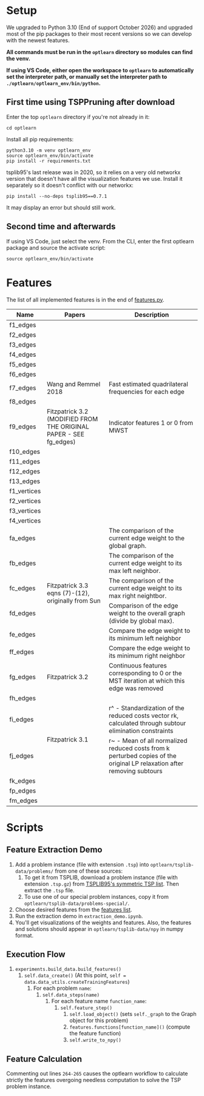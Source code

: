 # Setup
We upgraded to Python 3.10 (End of support October 2026) and upgraded most of the pip packages to their most recent versions so we can develop with the newest features.

**All commands must be run in the `optlearn` directory so modules can find the venv.**

**If using VS Code, either open the workspace to `optlearn` to automatically set the interpreter path, or manually set the interpreter path to `./optlearn/optlearn_env/bin/python`.**

## First time using TSPPruning after download
Enter the top `optlearn` directory if you're not already in it:
```
cd optlearn
```

Install all pip requirements:
```
python3.10 -m venv optlearn_env
source optlearn_env/bin/activate
pip install -r requirements.txt
```

tsplib95's last release was in 2020, so it relies on a very old networkx version that doesn't have all the visualization features we use. Install it separately so it doesn't conflict with our networkx:
```
pip install --no-deps tsplib95==0.7.1
```
It may display an error but should still work.

## Second time and afterwards
If using VS Code, just select the venv. From the CLI, enter the first optlearn package and source the activate script:
```
source optlearn_env/bin/activate
```

# Features
The list of all implemented features is in the end of [features.py](/optlearn/optlearn/feature/features.py).

<table>
    <thead>
        <tr>
            <th>Name</th>
            <th>Papers</th>
            <th>Description</th>
        </tr>
    </thead>
    <tbody>
        <tr><td>f1_edges</td><td></td><td></td></tr>
		<tr><td>f2_edges</td><td></td><td></td></tr>
		<tr><td>f3_edges</td><td></td><td></td></tr>
		<tr><td>f4_edges</td><td></td><td></td></tr>
		<tr><td>f5_edges</td><td></td><td></td></tr>
		<tr><td>f6_edges</td><td></td><td></td></tr>
		<tr>
            <td>f7_edges</td>
			<td>Wang and Remmel 2018</td>
			<td>Fast estimated quadrilateral frequencies for each edge</td>
        </tr>
		<tr><td>f8_edges</td><td></td><td></td></tr>
		<tr>
			<td>f9_edges</td>
			<td>Fitzpatrick 3.2 (MODIFIED FROM THE ORIGINAL PAPER - SEE fg_edges)</td>
			<td>Indicator features 1 or 0 from MWST</td>
		</tr>
		<tr><td>f10_edges</td><td></td><td></td></tr>
		<tr><td>f11_edges</td><td></td><td></td></tr>
		<tr><td>f12_edges</td><td></td><td></td></tr>
		<tr><td>f13_edges</td><td></td><td></td></tr>
		<tr><td>f1_vertices</td><td></td><td></td></tr>
		<tr><td>f2_vertices</td><td></td><td></td></tr>
		<tr><td>f3_vertices</td><td></td><td></td></tr>
		<tr><td>f4_vertices</td><td></td><td></td></tr>
		<tr>
            <td>fa_edges</td>
			<td rowspan=6>Fitzpatrick 3.3 eqns (7)-(12), originally from Sun</td>
			<td>The comparison of the current edge weight to the global graph.</td>
        </tr>
		<tr>
			<td>fb_edges</td>
			<td>The comparison of the current edge weight to its max left neighbor.</td>
		</tr>
		</tr>
		<tr>
			<td>fc_edges</td>
			<td>The comparison of the current edge weight to its max right neightbor.</td>
		</tr>
		</tr>
		<tr>
			<td>fd_edges</td>
			<td>Comparison of the edge weight to the overall graph (divide by global max).</td>
		</tr>
		<tr>
			<td>fe_edges</td>
			<td>Compare the edge weight to its minimum left neighbor</td>
		</tr>
		<tr>
			<td>ff_edges</td>
			<td>Compare the edge weight to its minimum right neighbor</td>
		</tr>
		<tr>
			<td>fg_edges</td>
			<td>Fitzpatrick 3.2</td>
			<td>Continuous features corresponding to 0 or the MST iteration at which this edge was removed</td>
		</tr>
		<tr><td>fh_edges</td><td></td><td></td></tr>
		<tr>
			<td>fi_edges</td>
			<td rowspan=2>Fitzpatrick 3.1</td>
			<td>r^ - Standardization of the reduced costs vector rk, calculated through subtour elimination constraints</td>
		</tr>
		<tr>
			<td>fj_edges</td>
			<td>r~ - Mean of all normalized reduced costs from k perturbed copies of the original LP relaxation after removing subtours</td>
		</tr>
		<tr><td>fk_edges</td><td></td><td></td></tr>
		<tr><td>fp_edges</td><td></td><td></td></tr>
		<tr><td>fm_edges</td><td></td><td></td></tr>
    </tbody>
</table>

# Scripts

## Feature Extraction Demo
1. Add a problem instance (file with extension `.tsp`) into `optlearn/tsplib-data/problems/` from one of these sources:
	1. To get it from TSPLIB, download a problem instance (file with extension `.tsp.gz`) from [TSPLIB95's symmetric TSP list](http://comopt.ifi.uni-heidelberg.de/software/TSPLIB95/tsp/). Then extract the `.tsp` file.
	2. To use one of our special problem instances, copy it from `optlearn/tsplib-data/problems-special/`.
3. Choose desired features from the [features list](#Features).
4. Run the extraction demo in `extraction_demo.ipynb`.
5. You'll get visualizations of the weights and features. Also, the features and solutions should appear in `optlearn/tsplib-data/npy` in numpy format.

## Execution Flow
1. `experiments.build_data.build_features()`
	1. `self.data_create()` (At this point, `self = data.data_utils.createTrainingFeatures`)
		1. For each problem `name`:
			1. `self.data_steps(name)` 
				1. For each feature name `function_name`:
					1. `self.feature_step()`
						1. `self.load_object()` (sets `self._graph` to the Graph object for this problem)
						2. `features.functions[function_name]()` (compute the feature function)
						3. `self.write_to_npy()`

## Feature Calculation
Commenting out lines `264-265` causes the optlearn workflow to calculate strictly the features overgoing needless computation to solve the TSP problem instance. 
